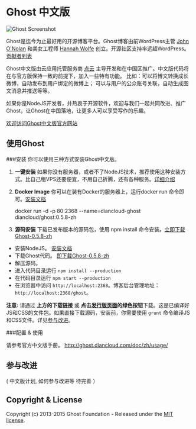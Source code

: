 # Ghost 中文版

![Ghost Screenshot](http://diancloud-sc.stor.sinaapp.com/ghost/ghost-sc-1-980x630.jpg)

Ghost是迄今为止最好用的开源博客平台。Ghost博客由前WordPress主管  [John O'Nolan](http://twitter.com/JohnONolan) 和美女工程师 [Hannah Wolfe](http://twitter.com/ErisDS) 创立。开源社区支持率远超WordPress。 [贡献者列表](https://github.com/diancloud/Ghost/contributors)


Ghost中文版由云应用托管服务商 [点云](http://www.diancloud.com) 主导开发和在中国区推广。中文版代码将在与官方版保持一致的前提下，加入一些特有功能。 比如：可以将博文转换成长微博，自动发布到用户绑定的微博上； 可以与用户的公众账号关联，自动生成图文消息并推送等等。


如果你是NodeJS开发者，并热衷于开源软件，欢迎与我们一起共同改进、推广Ghost，让Ghost在中国落地，让更多人可以享受写作的乐趣。

[欢迎访问Ghost中文版官方网站](http://ghost.diancloud.com)




## 使用Ghost

###安装
你可以使用三种方式安装Ghost中文版。

1. **一键安装** 
如果你没有服务器，或者不了NodeJS技术，推荐使用这种安装方式。比自己租VPS还要便宜，不用自己折腾，还有各种服务。[详细介绍](http://ghost.diancloud.com/#fuwu)

2. **Docker Image** 
你可以在装有Docker的服务器上，运行docker run 命令即可。[安装文档](https://github.com/diancloud/Ghost/wiki/Docker-Image)

    docker run -d  -p 80:2368 --name=diancloud-ghost  diancloud/ghost:0.5.8-zh
    

3. **源码安装**
下载已发布版本的源码包，使用 npm install 命令安装。[立即下载Ghost-0.5.8-zh](http://cdn.diancloud.com/ghost/releases/Ghost-0.5.8-zh.zip)

 * 安装NodeJS。 [安装文档](https://github.com/joyent/node/wiki/Installation)
 * 下载Ghost代码。 [即下载Ghost-0.5.8-zh](http://cdn.diancloud.com/ghost/releases/Ghost-0.5.8-zh.zip)
 * 解压源码。
 * 进入代码目录运行  `npm install --production`
 * 在代码目录运行 `npm start --production` 
 * 在浏览器中访问 `http://localhost:2368`。博客后台管理地址： `http://localhost:2368/ghost`。


  **注意:** 请通过 **上方的下载链接** 或 **点击[发行版页面](https://github.com/diancloud/Ghost/releases/download)**的**绿色按钮**下载。这是已编译好JS和CSS的文件包。如果直接下载源码，安装前，你需要使用 `grunt` 命令编译JS和CSS文件。详见[参与改进](www.github.com)。


###配置 & 使用 

请参考官方中文版手册。 http://ghost.diancloud.com/doc/zh/usage/


## 参与改进
( 中文版计划, 如何参与改进等 待完善 ）


## Copyright & License

Copyright (c) 2013-2015 Ghost Foundation - Released under the [MIT license](LICENSE).
